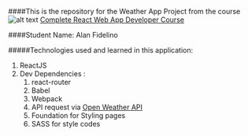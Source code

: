 ####This is the repository for the Weather App Project from the course ![alt text](https://encrypted-tbn0.gstatic.com/images?q=tbn:ANd9GcT56_QlEInQ2H21hZrXT4E2x4gIH6iswJaJyPzvN6hTiwIQ3Uvw)
[Complete React Web App Developer Course](https://www.udemy.com/the-complete-react-web-app-developer-course/)

####Student Name: Alan Fidelino

#####Technologies used and learned in this application:
1. ReactJS
2. Dev Dependencies :
    1. react-router
    2. Babel
    3. Webpack
    4. API request via [Open Weather API](openweathermap.org)
    5. Foundation for Styling pages
    6. SASS for style codes
